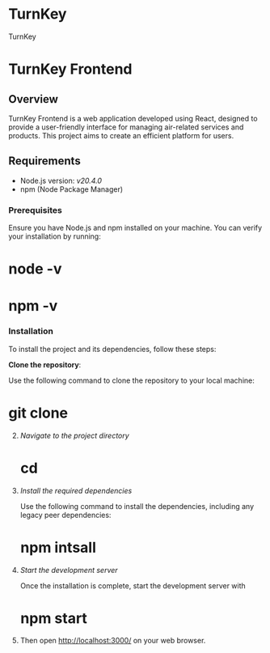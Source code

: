 # TurnKey
TurnKey


# TurnKey Frontend 

## Overview

TurnKey Frontend is a web application developed using React, designed to provide a user-friendly interface for managing air-related services and products. This project aims to create an efficient platform for users.


## Requirements

- Node.js version: *v20.4.0*
- npm (Node Package Manager)


### Prerequisites

Ensure you have Node.js and npm installed on your machine. You can verify your installation by running:
# node -v
# npm -v

### Installation

To install the project and its dependencies, follow these steps:

**Clone the repository**:

   Use the following command to clone the repository to your local machine:
   # git clone <repository-url>

2. *Navigate to the project directory*

    # cd <folder-name>

3. *Install the required dependencies*

    Use the following command to install the dependencies, including any legacy peer dependencies:
    # npm intsall

4. *Start the development server*

    Once the installation is complete, start the development server with
    # npm start 

5. Then open [http://localhost:3000/](http://localhost:3000/) on your web browser.